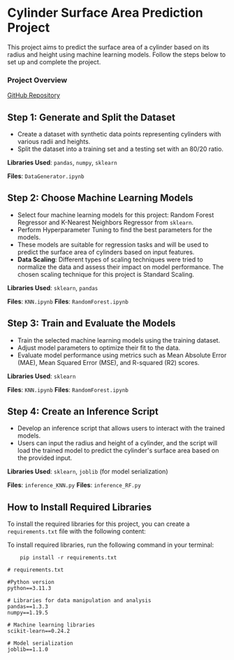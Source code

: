 # Cylinder Surface Area Prediction Project

This project aims to predict the surface area of a cylinder based on its radius and height using machine learning models. Follow the steps below to set up and complete the project.

### Project Overview
[GitHub Repository](https://github.com/Haseeb1919/area-of-cylinder)


## Step 1: Generate and Split the Dataset

- Create a dataset with synthetic data points representing cylinders with various radii and heights.
- Split the dataset into a training set and a testing set with an 80/20 ratio.

**Libraries Used**: `pandas`, `numpy`, `sklearn`

**Files**: `DataGenerator.ipynb`


## Step 2: Choose Machine Learning Models

- Select four machine learning models for this project: Random Forest Regressor and K-Nearest Neighbors Regressor from `sklearn`.
- Perform Hyperparameter Tuning to find the best parameters for the models.
- These models are suitable for regression tasks and will be used to predict the surface area of cylinders based on input features.
- **Data Scaling**: Different types of scaling techniques were tried to normalize the data and assess their impact on model performance. The chosen scaling technique for this project is Standard Scaling.


**Libraries Used**: `sklearn`, `pandas`

**Files**: `KNN.ipynb`
**Files**: `RandomForest.ipynb`



## Step 3: Train and Evaluate the Models

- Train the selected machine learning models using the training dataset.
- Adjust model parameters to optimize their fit to the data.
- Evaluate model performance using metrics such as Mean Absolute Error (MAE), Mean Squared Error (MSE), and R-squared (R2) scores.

**Libraries Used**: `sklearn`

**Files**: `KNN.ipynb`
**Files**: `RandomForest.ipynb`


## Step 4: Create an Inference Script

- Develop an inference script that allows users to interact with the trained models.
- Users can input the radius and height of a cylinder, and the script will load the trained model to predict the cylinder's surface area based on the provided input.

**Libraries Used**: `sklearn`, `joblib` (for model serialization)

**Files**: `inference_KNN.py`
**Files**: `inference_RF.py`

## How to Install Required Libraries

To install the required libraries for this project, you can create a `requirements.txt` file with the following content:


To install required libraries, run the following command in your terminal:
        
        pip install -r requirements.txt



```plaintext
# requirements.txt

#Python version
python==3.11.3

# Libraries for data manipulation and analysis
pandas==1.3.3
numpy==1.19.5

# Machine learning libraries
scikit-learn==0.24.2

# Model serialization
joblib==1.1.0

